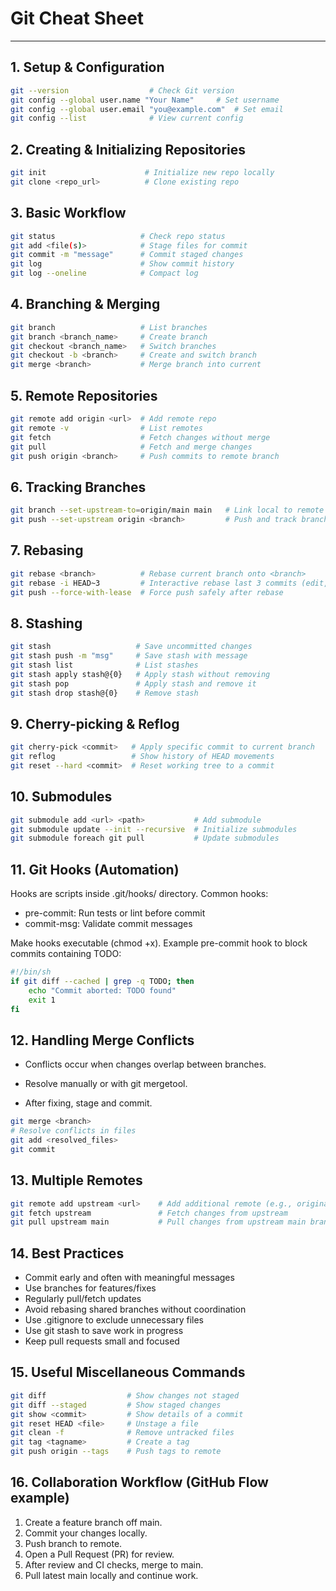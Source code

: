 # Git Cheat Sheet

---

## 1. Setup & Configuration

```bash
git --version                  # Check Git version
git config --global user.name "Your Name"     # Set username
git config --global user.email "you@example.com"  # Set email
git config --list              # View current config
```


## 2. Creating & Initializing Repositories
```bash
git init                      # Initialize new repo locally
git clone <repo_url>          # Clone existing repo  
```


## 3. Basic Workflow
``` bash
git status                   # Check repo status
git add <file(s)>            # Stage files for commit
git commit -m "message"      # Commit staged changes
git log                      # Show commit history
git log --oneline            # Compact log
```


## 4. Branching & Merging
``` bash
git branch                   # List branches
git branch <branch_name>     # Create branch
git checkout <branch_name>   # Switch branches
git checkout -b <branch>     # Create and switch branch
git merge <branch>           # Merge branch into current
```


## 5. Remote Repositories
```bash
git remote add origin <url>  # Add remote repo
git remote -v                # List remotes
git fetch                    # Fetch changes without merge
git pull                     # Fetch and merge changes
git push origin <branch>     # Push commits to remote branch
```


## 6. Tracking Branches
``` bash
git branch --set-upstream-to=origin/main main   # Link local to remote
git push --set-upstream origin <branch>         # Push and track branch
```


## 7. Rebasing
```bash
git rebase <branch>          # Rebase current branch onto <branch>
git rebase -i HEAD~3         # Interactive rebase last 3 commits (edit, squash, reorder)
git push --force-with-lease  # Force push safely after rebase
```


## 8. Stashing
```bash
git stash                   # Save uncommitted changes
git stash push -m "msg"     # Save stash with message
git stash list              # List stashes
git stash apply stash@{0}   # Apply stash without removing
git stash pop               # Apply stash and remove it
git stash drop stash@{0}    # Remove stash

```


## 9. Cherry-picking & Reflog
```bash
git cherry-pick <commit>   # Apply specific commit to current branch
git reflog                 # Show history of HEAD movements
git reset --hard <commit>  # Reset working tree to a commit
```


## 10. Submodules
```bash
git submodule add <url> <path>           # Add submodule
git submodule update --init --recursive  # Initialize submodules
git submodule foreach git pull           # Update submodules
```


## 11. Git Hooks (Automation)
Hooks are scripts inside .git/hooks/ directory.
Common hooks:
- pre-commit: Run tests or lint before commit
- commit-msg: Validate commit messages
 
Make hooks executable (chmod +x).
Example pre-commit hook to block commits containing TODO:

```sh
#!/bin/sh
if git diff --cached | grep -q TODO; then
    echo "Commit aborted: TODO found"
    exit 1
fi
```


## 12. Handling Merge Conflicts
- Conflicts occur when changes overlap between branches.
* Resolve manually or with git mergetool.
+ After fixing, stage and commit.
```bash
git merge <branch>
# Resolve conflicts in files
git add <resolved_files>
git commit
```


## 13. Multiple Remotes
```bash
git remote add upstream <url>    # Add additional remote (e.g., original repo)
git fetch upstream               # Fetch changes from upstream
git pull upstream main           # Pull changes from upstream main branch
```


## 14. Best Practices
- Commit early and often with meaningful messages
- Use branches for features/fixes
- Regularly pull/fetch updates
- Avoid rebasing shared branches without coordination
- Use .gitignore to exclude unnecessary files
- Use git stash to save work in progress
- Keep pull requests small and focused


## 15. Useful Miscellaneous Commands
```bash
git diff                  # Show changes not staged
git diff --staged         # Show staged changes
git show <commit>         # Show details of a commit
git reset HEAD <file>     # Unstage a file
git clean -f              # Remove untracked files
git tag <tagname>         # Create a tag
git push origin --tags    # Push tags to remote
```


## 16. Collaboration Workflow (GitHub Flow example)
1. Create a feature branch off main.
2. Commit your changes locally.
3. Push branch to remote.
4. Open a Pull Request (PR) for review.
5. After review and CI checks, merge to main.
6. Pull latest main locally and continue work.
